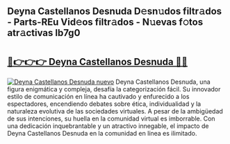 ## Deyna Castellanos Desnuda D𝚎sn𝚞dos filtr𝚊dos - Parts-REu Vid𝚎os filtr𝚊dos - N𝚞evas f𝚘tos atr𝚊ctivas lb7g0

# <h2><a href="http://mb6y9wv.tromn.icu/?c=Deyna+Castellanos+Desnuda">🔗👉👉👉 Deyna Castellanos Desnuda 🔗🔗</a></h2>

[![Deyna Castellanos Desnuda nuevo](https://i.imgur.com/pEAQMta.gif)](http://mb6y9wv.tromn.icu/?c=Deyna+Castellanos+Desnuda)
Deyna Castellanos Desnuda, una figura enigmática y compleja, desafía la categorización fácil. Su innovador estilo de comunicación en línea ha cautivado y enfurecido a los espectadores, encendiendo debates sobre ética, individualidad y la naturaleza evolutiva de las sociedades virtuales. A pesar de la ambigüedad de sus intenciones, su huella en la comunidad virtual es imborrable. Con una dedicación inquebrantable y un atractivo innegable, el impacto de Deyna Castellanos Desnuda en la comunidad en línea es ilimitado.
